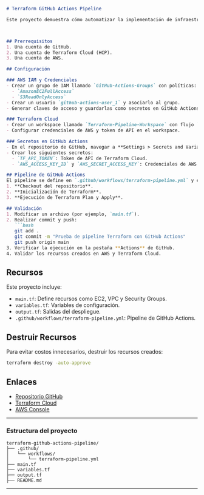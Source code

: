 
```markdown
# Terraform GitHub Actions Pipeline

Este proyecto demuestra cómo automatizar la implementación de infraestructura en AWS utilizando Terraform, GitHub Actions y Terraform Cloud. El flujo de trabajo incluye la configuración de un pipeline CI/CD para desplegar recursos de AWS mediante un enfoque automatizado y colaborativo.



## Prerrequisitos
1. Una cuenta de GitHub.
2. Una cuenta de Terraform Cloud (HCP).
3. Una cuenta de AWS.

## Configuración

### AWS IAM y Credenciales
- Crear un grupo de IAM llamado `GitHub-Actions-Groups` con políticas:
  - `AmazonEC2FullAccess`
  - `S3ReadOnlyAccess`
- Crear un usuario `github-actions-user_1` y asociarlo al grupo.
- Generar claves de acceso y guardarlas como secretos en GitHub Actions.

### Terraform Cloud
- Crear un workspace llamado `Terraform-Pipeline-Workspace` con flujo `API-driven`.
- Configurar credenciales de AWS y token de API en el workspace.

### Secretos en GitHub Actions
- En el repositorio de GitHub, navegar a **Settings > Secrets and Variables > Actions**.
- Crear los siguientes secretos:
  - `TF_API_TOKEN`: Token de API de Terraform Cloud.
  - `AWS_ACCESS_KEY_ID` y `AWS_SECRET_ACCESS_KEY`: Credenciales de AWS.

## Pipeline de GitHub Actions
El pipeline se define en `.github/workflows/terraform-pipeline.yml` y ejecuta:
1. **Checkout del repositorio**.
2. **Inicialización de Terraform**.
3. **Ejecución de Terraform Plan y Apply**.

## Validación
1. Modificar un archivo (por ejemplo, `main.tf`).
2. Realizar commit y push:
   ```bash
   git add .
   git commit -m "Prueba de pipeline Terraform con GitHub Actions"
   git push origin main
3. Verificar la ejecución en la pestaña **Actions** de GitHub.
4. Validar los recursos creados en AWS y Terraform Cloud.
   ```

## Recursos
Este proyecto incluye:
- `main.tf`: Define recursos como EC2, VPC y Security Groups.
- `variables.tf`: Variables de configuración.
- `output.tf`: Salidas del despliegue.
- `.github/workflows/terraform-pipeline.yml`: Pipeline de GitHub Actions.

## Destruir Recursos
Para evitar costos innecesarios, destruir los recursos creados:
```bash
terraform destroy -auto-approve
```

## Enlaces
- [Repositorio GitHub](https://github.com/MartinM-17/terraform-github-actions-pipeline)
- [Terraform Cloud](https://app.terraform.io/)
- [AWS Console](https://aws.amazon.com/console/)

---

### Estructura del proyecto

```plaintext
terraform-github-actions-pipeline/
├── .github/
│   └── workflows/
│       └── terraform-pipeline.yml
├── main.tf
├── variables.tf
├── output.tf
├── README.md
```

---
